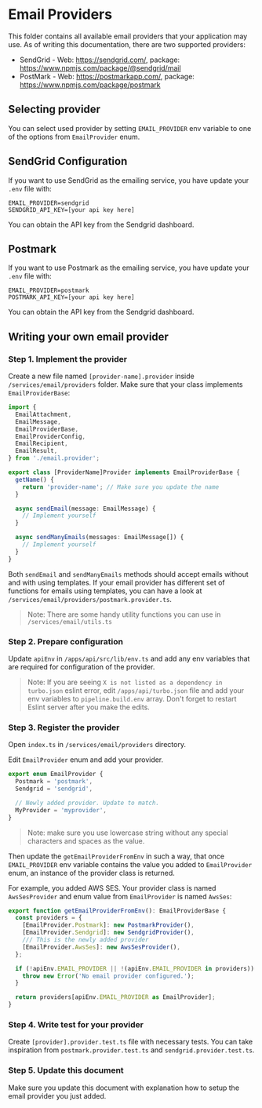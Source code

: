# Email Providers

This folder contains all available email providers that your application may use. As of writing
this documentation, there are two supported providers:

- SendGrid - Web: https://sendgrid.com/, package: https://www.npmjs.com/package/@sendgrid/mail
- PostMark - Web: https://postmarkapp.com/, package: https://www.npmjs.com/package/postmark

## Selecting provider

You can select used provider by setting `EMAIL_PROVIDER` env variable to one of the options
from `EmailProvider` enum.

## SendGrid Configuration

If you want to use SendGrid as the emailing service, you have update your `.env` file with:

```env
EMAIL_PROVIDER=sendgrid
SENDGRID_API_KEY=[your api key here]
```

You can obtain the API key from the Sendgrid dashboard.

## Postmark

If you want to use Postmark as the emailing service, you have update your `.env` file with:

```env
EMAIL_PROVIDER=postmark
POSTMARK_API_KEY=[your api key here]
```

You can obtain the API key from the Sendgrid dashboard.

## Writing your own email provider

### Step 1. Implement the provider

Create a new file named `[provider-name].provider` inside `/services/email/providers` folder.
Make sure that your class implements `EmailProviderBase`:

```typescript
import {
  EmailAttachment,
  EmailMessage,
  EmailProviderBase,
  EmailProviderConfig,
  EmailRecipient,
  EmailResult,
} from './email.provider';

export class [ProviderName]Provider implements EmailProviderBase {
  getName() {
    return 'provider-name'; // Make sure you update the name
  }

  async sendEmail(message: EmailMessage) {
    // Implement yourself
  }

  async sendManyEmails(messages: EmailMessage[]) {
    // Implement yourself
  }
}
```

Both `sendEmail` and `sendManyEmails` methods should accept emails without and with using
templates. If your email provider has different set of functions for emails using templates,
you can have a look at
`/services/email/providers/postmark.provider.ts`.

> Note: There are some handy utility functions you can use in `/services/email/utils.ts`

### Step 2. Prepare configuration

Update `apiEnv` in `/apps/api/src/lib/env.ts` and add any env variables that are required
for configuration of the provider.

> Note: If you are seeing `X is not listed as a dependency in turbo.json` eslint error,
> edit `/apps/api/turbo.json` file and add your env variables to `pipeline.build.env` array.
> Don't forget to restart Eslint server after you make the edits.

### Step 3. Register the provider

Open `index.ts` in `/services/email/providers` directory.

Edit `EmailProvider` enum and add your provider.

```typescript
export enum EmailProvider {
  Postmark = 'postmark',
  Sendgrid = 'sendgrid',

  // Newly added provider. Update to match.
  MyProvider = 'myprovider',
}
```

> Note: make sure you use lowercase string without any special characters and spaces
> as the value.

Then update the `getEmailProviderFromEnv` in such a way, that once `EMAIL_PROVIDER`
env variable contains the value you added to `EmailProvider` enum, an instance of the
provider class is returned.

For example, you added AWS SES. Your provider class is named `AwsSesProvider` and enum
value from `EmailProvider` is named `AwsSes`:

```typescript
export function getEmailProviderFromEnv(): EmailProviderBase {
  const providers = {
    [EmailProvider.Postmark]: new PostmarkProvider(),
    [EmailProvider.Sendgrid]: new SendgridProvider(),
    /// This is the newly added provider
    [EmailProvider.AwsSes]: new AwsSesProvider(),
  };

  if (!apiEnv.EMAIL_PROVIDER || !(apiEnv.EMAIL_PROVIDER in providers)) {
    throw new Error('No email provider configured.');
  }

  return providers[apiEnv.EMAIL_PROVIDER as EmailProvider];
}
```

### Step 4. Write test for your provider

Create `[provider].provider.test.ts` file with necessary tests. You can take inspiration
from `postmark.provider.test.ts` and `sendgrid.provider.test.ts`.

### Step 5. Update this document

Make sure you update this document with explanation how to setup the email provider you
just added.
